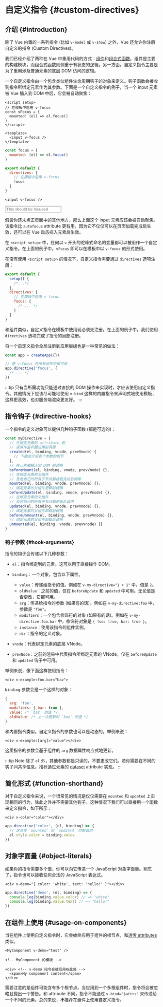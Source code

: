 # 自定义指令 {#custom-directives}

<script setup>
const vFocus = {
  mounted: el => {
    el.focus()
  }
}
</script>

## 介绍 {#introduction}

除了 Vue 内置的一系列指令 (比如 `v-model` 或 `v-show`) 之外，Vue 还允许你注册自定义的指令 (Custom Directives)。

我们已经介绍了两种在 Vue 中重用代码的方式：[组件](/guide/essentials/component-basics)和[组合式函数](./composables)。组件是主要的构建模块，而组合式函数则侧重于有状态的逻辑。另一方面，自定义指令主要是为了重用涉及普通元素的底层 DOM 访问的逻辑。

一个自定义指令由一个包含类似组件生命周期钩子的对象来定义。钩子函数会接收到指令所绑定元素作为其参数。下面是一个自定义指令的例子，当一个 input 元素被 Vue 插入到 DOM 中后，它会被自动聚焦：

<div class="composition-api">

```vue
<script setup>
// 在模板中启用 v-focus
const vFocus = {
  mounted: (el) => el.focus()
}
</script>

<template>
  <input v-focus />
</template>
```

</div>

<div class="options-api">

```js
const focus = {
  mounted: (el) => el.focus()
}

export default {
  directives: {
    // 在模板中启用 v-focus
    focus
  }
}
```

```vue-html
<input v-focus />
```

</div>

<div class="demo">
  <input v-focus placeholder="This should be focused" />
</div>

假设你还未点击页面中的其他地方，那么上面这个 input 元素应该会被自动聚焦。该指令比 `autofocus` attribute 更有用，因为它不仅仅可以在页面加载完成后生效，还可以在 Vue 动态插入元素后生效。

<div class="composition-api">

在 `<script setup>` 中，任何以 `v` 开头的驼峰式命名的变量都可以被用作一个自定义指令。在上面的例子中，`vFocus` 即可以在模板中以 `v-focus` 的形式使用。

在没有使用 `<script setup>` 的情况下，自定义指令需要通过 `directives` 选项注册：

```js
export default {
  setup() {
    /*...*/
  },
  directives: {
    // 在模板中启用 v-focus
    focus: {
      /* ... */
    }
  }
}
```

</div>

<div class="options-api">

和组件类似，自定义指令在模板中使用前必须先注册。在上面的例子中，我们使用 `directives` 选项完成了指令的局部注册。

</div>

将一个自定义指令全局注册到应用层级也是一种常见的做法：

```js
const app = createApp({})

// 使 v-focus 在所有组件中都可用
app.directive('focus', {
  /* ... */
})
```

:::tip
只有当所需功能只能通过直接的 DOM 操作来实现时，才应该使用自定义指令。其他情况下应该尽可能地使用 `v-bind` 这样的内置指令来声明式地使用模板，这样更高效，也对服务端渲染更友好。
:::

## 指令钩子 {#directive-hooks}

一个指令的定义对象可以提供几种钩子函数 (都是可选的)：

```js
const myDirective = {
  // 在绑定元素的 attribute 前
  // 或事件监听器应用前调用
  created(el, binding, vnode, prevVnode) {
    // 下面会介绍各个参数的细节
  },
  // 在元素被插入到 DOM 前调用
  beforeMount(el, binding, vnode, prevVnode) {},
  // 在绑定元素的父组件
  // 及他自己的所有子节点都挂载完成后调用
  mounted(el, binding, vnode, prevVnode) {},
  // 绑定元素的父组件更新前调用
  beforeUpdate(el, binding, vnode, prevVnode) {},
  // 在绑定元素的父组件
  // 及他自己的所有子节点都更新后调用
  updated(el, binding, vnode, prevVnode) {},
  // 绑定元素的父组件卸载前调用
  beforeUnmount(el, binding, vnode, prevVnode) {},
  // 绑定元素的父组件卸载后调用
  unmounted(el, binding, vnode, prevVnode) {}
}
```

### 钩子参数 {#hook-arguments}

指令的钩子会传递以下几种参数：

- `el`：指令绑定到的元素。这可以用于直接操作 DOM。

- `binding`：一个对象，包含以下属性。

  - `value`：传递给指令的值。例如在 `v-my-directive="1 + 1"` 中，值是 `2`。
  - `oldValue`：之前的值，仅在 `beforeUpdate` 和 `updated` 中可用。无论值是否更改，它都可用。
  - `arg`：传递给指令的参数 (如果有的话)。例如在 `v-my-directive:foo` 中，参数是 `"foo"`。
  - `modifiers`：一个包含修饰符的对象 (如果有的话)。例如在 `v-my-directive.foo.bar` 中，修饰符对象是 `{ foo: true, bar: true }`。
  - `instance`：使用该指令的组件实例。
  - `dir`：指令的定义对象。

- `vnode`：代表绑定元素的底层 VNode。
- `prevNode`：之前的渲染中代表指令所绑定元素的 VNode。仅在 `beforeUpdate` 和 `updated` 钩子中可用。

举例来说，像下面这样使用指令：

```vue-html
<div v-example:foo.bar="baz">
```

`binding` 参数会是一个这样的对象：

```js
{
  arg: 'foo',
  modifiers: { bar: true },
  value: /* `baz` 的值 */,
  oldValue: /* 上一次更新时 `baz` 的值 */
}
```

和内置指令类似，自定义指令的参数也可以是动态的。举例来说：

```vue-html
<div v-example:[arg]="value"></div>
```

这里指令的参数会基于组件的 `arg` 数据属性响应式地更新。

:::tip Note
除了 `el` 外，其他参数都是只读的，不要更改它们。若你需要在不同的钩子间共享信息，推荐通过元素的 [dataset](https://developer.mozilla.org/en-US/docs/Web/API/HTMLElement/dataset) attribute 实现。
:::

## 简化形式 {#function-shorthand}

对于自定义指令来说，一个很常见的情况是仅仅需要在 `mounted` 和 `updated` 上实现相同的行为，除此之外并不需要其他钩子。这种情况下我们可以直接用一个函数来定义指令，如下所示：

```vue-html
<div v-color="color"></div>
```

```js
app.directive('color', (el, binding) => {
  // 这会在 `mounted` 和 `updated` 时都调用
  el.style.color = binding.value
})
```

## 对象字面量 {#object-literals}

如果你的指令需要多个值，你可以向它传递一个 JavaScript 对象字面量。别忘了，指令也可以接收任何合法的 JavaScript 表达式。

```vue-html
<div v-demo="{ color: 'white', text: 'hello!' }"></div>
```

```js
app.directive('demo', (el, binding) => {
  console.log(binding.value.color) // => "white"
  console.log(binding.value.text) // => "hello!"
})
```

## 在组件上使用 {#usage-on-components}

当在组件上使用自定义指令时，它会始终应用于组件的根节点，和[透传 attributes](/guide/components/attrs) 类似。

```vue-html
<MyComponent v-demo="test" />
```

```vue-html
<!-- MyComponent 的模板 -->

<div> <!-- v-demo 指令会被应用在此处 -->
  <span>My component content</span>
</div>
```

需要注意的是组件可能含有多个根节点。当应用到一个多根组件时，指令将会被忽略且抛出一个警告。和 attribute 不同，指令不能通过 `v-bind="$attrs"` 来传递给一个不同的元素。总的来说，**不**推荐在组件上使用自定义指令。
